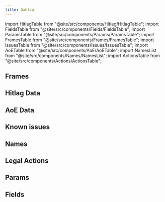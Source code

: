 ```yaml
---
title: Dahlia
---
```


import HitlagTable from "@site/src/components/Hitlag/HitlagTable";
import FieldsTable from "@site/src/components/Fields/FieldsTable";
import ParamsTable from "@site/src/components/Params/ParamsTable";
import FramesTable from "@site/src/components/Frames/FramesTable";
import IssuesTable from "@site/src/components/Issues/IssuesTable";
import AoETable from "@site/src/components/AoE/AoETable";
import NamesList from "@site/src/components/Names/NamesList";
import ActionsTable from "@site/src/components/Actions/ActionsTable";

## Frames

<FramesTable item_key="dahlia" />

## Hitlag Data

<HitlagTable item_key="dahlia" />

## AoE Data

<AoETable item_key="dahlia" />

## Known issues

<IssuesTable item_key="dahlia" />

## Names

<NamesList item_key="dahlia" />

## Legal Actions

<ActionsTable item_key="dahlia" />

## Params

<ParamsTable item_key="dahlia" />

## Fields

<FieldsTable item_key="dahlia" />
